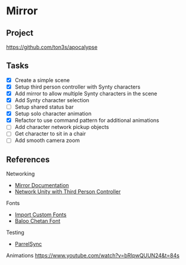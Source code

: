 # Mirror

## Project

https://github.com/ton3s/apocalypse

## Tasks

- [x] Create a simple scene
- [x] Setup third person controller with Synty characters
- [x] Add mirror to allow multiple Synty characters in the scene
- [x] Add Synty character selection
- [ ] Setup shared status bar
- [x] Setup solo character animation
- [x] Refactor to use command pattern for additional animations
- [ ] Add character network pickup objects
- [ ] Get character to sit in a chair
- [ ] Add smooth camera zoom

## References

Networking

- [Mirror Documentation](https://mirror-networking.gitbook.io/docs/)
- [Network Unity with Third Person Controller](https://www.youtube.com/watch?v=K5vWj721aM0&t=2s)

Fonts

- [Import Custom Fonts](https://www.occasoftware.com/blog/text-mesh-pro-in-unity-font-import-guide)
- [Baloo Chetan Font](https://www.urbanfonts.com/fonts/Baloo_Chettan.font)

Testing

- [ParrelSync](https://github.com/VeriorPies/ParrelSync)

Animations
https://www.youtube.com/watch?v=bRIpwQUUN24&t=84s
